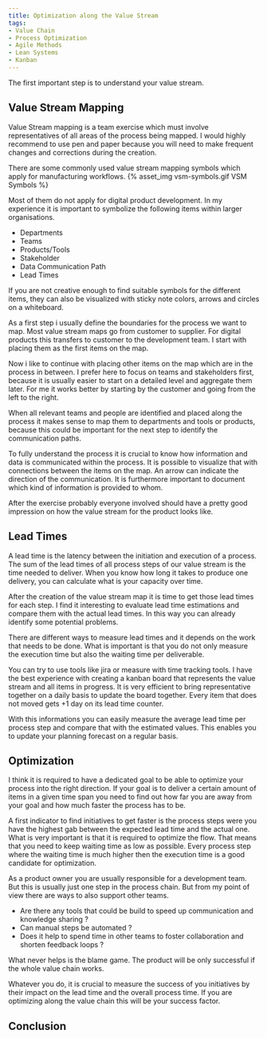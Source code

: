 ```yaml
---
title: Optimization along the Value Stream
tags:
- Value Chain
- Process Optimization
- Agile Methods
- Lean Systems
- Kanban
---
```


The first important step is to understand your value stream.
<!-- more -->

## Value Stream Mapping
Value Stream mapping is a team exercise which must involve representatives of all areas of the process being mapped. I would highly recommend to use pen and paper because you will need to make frequent changes and corrections during the creation.

There are some commonly used value stream mapping symbols which apply for manufacturing workflows.
{% asset_img vsm-symbols.gif VSM Symbols %}

Most of them do not apply for digital product development. In my experience it is important to symbolize the following items within larger organisations.

- Departments
- Teams
- Products/Tools
- Stakeholder
- Data Communication Path
- Lead Times

If you are not creative enough to find suitable symbols for the different items, they can also be visualized with sticky note colors, arrows and circles on a whiteboard.

As a first step i usually define the boundaries for the process we want to map. Most value stream maps go from customer to supplier. For digital products this transfers to customer to the development team. I start with placing them as the first items on the map. 

Now i like to continue with placing other items on the map which are in the process in between. I prefer here to focus on teams and stakeholders first, because it is usually easier to start on a detailed level and aggregate them later. For me it works better by starting by the customer and going from the left to the right.

When all relevant teams and people are identified and placed along the process it makes sense to map them to departments and tools or products, because this could be important for the next step to identify the communication paths.

To fully understand the process it is crucial to know how information and data is communicated within the process. It is possible to visualize that with connections between the items on the map. An arrow can indicate the direction of the communication. It is furthermore important to document which kind of information is provided to whom.     

After the exercise probably everyone involved should have a pretty good impression on how the value stream for the product looks like.    

## Lead Times
A lead time is the latency between the initiation and execution of a process. The sum of the lead times of all process steps of our value stream is the time needed to deliver. When you know how long it takes to produce one delivery, you can calculate what is your capacity over time.

After the creation of the value stream map it is time to get those lead times for each step. I find it interesting to evaluate lead time estimations and compare them with the actual lead times. In this way you can already identify some potential problems.

There are different ways to measure lead times and it depends on the work that needs to be done. What is important is that you do not only measure the execution time but also the waiting time per deliverable.     

You can try to use tools like jira or measure with time tracking tools. I have the best experience with creating a kanban board that represents the value stream and all items in progress. It is very efficient to bring representative together on a daily basis to update the board together. Every item that does not moved gets +1 day on its lead time counter. 

With this informations you can easily measure the average lead time per process step and compare that with the estimated values. This enables you to update your planning forecast on a regular basis.   

## Optimization
I think it is required to have a dedicated goal to be able to optimize your process into the right direction. If your goal is to deliver a certain amount of items in a given time span you need to find out how far you are away from your goal and how much faster the process has to be.

A first indicator to find initiatives to get faster is the process steps were you have the highest gab between the expected lead time and the actual one. What is very important is that it is required to optimize the flow. That means that you need to keep waiting time as low as possible. Every process step where the waiting time is much higher then the execution time is a good candidate for optimization. 

As a product owner you are usually responsible for a development team. But this is usually just one step in the process chain. But from my point of view there are ways to also support other teams.

- Are there any tools that could be build to speed up communication and knowledge sharing ?
- Can manual steps be automated ?
- Does it help to spend time in other teams to foster collaboration and shorten feedback loops ?

What never helps is the blame game. The product will be only successful if the whole value chain works.

Whatever you do, it is crucial to measure the success of you initiatives by their impact on the lead time and the overall process time. If you are optimizing along the value chain this will be your success factor.   

## Conclusion

